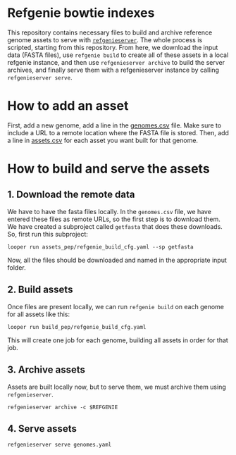 # Refgenie bowtie indexes

This repository contains necessary files to build and archive reference genome assets to serve with [`refgenieserver`](https://github.com/databio/refgenieserver). The whole process is scripted, starting from this repository. From here, we download the input data (FASTA files), use `refgenie build` to create all of these assets in a local refgenie instance, and then use `refgenieserver archive` to build the server archives, and finally serve them with a refgenieserver instance by calling `refgenieserver serve`.

# How to add an asset

First, add a new genome, add a line in the [genomes.csv](assets_pep/genomes.csv) file. Make sure to include a URL to a remote location where the FASTA file is stored. Then, add a line in [assets.csv](assets_pep/assets.csv) for each asset you want built for that genome.

# How to build and serve the assets

## 1. Download the remote data

We have to have the fasta files locally. In the `genomes.csv` file, we have entered these files as remote URLs, so the first step is to download them. We have created a subproject called `getfasta` that does these downloads. So, first run this subproject:

```
looper run assets_pep/refgenie_build_cfg.yaml --sp getfasta
```

Now, all the files should be downloaded and named in the appropriate input folder. 

## 2. Build assets

Once files are present locally, we can run `refgenie build` on each genome for all assets like this:

```
looper run build_pep/refgenie_build_cfg.yaml
```

This will create one job for each genome, building all assets in order for that job.

## 3. Archive assets

Assets are built locally now, but to serve them, we must archive them using `refgenieserver`.

```
refgenieserver archive -c $REFGENIE
```

## 4. Serve assets

```
refgenieserver serve genomes.yaml
```
